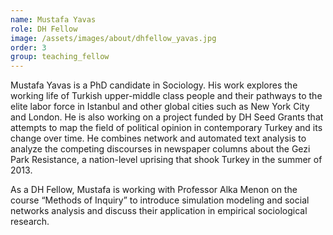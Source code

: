 ```yaml
---
name: Mustafa Yavas
role: DH Fellow
image: /assets/images/about/dhfellow_yavas.jpg
order: 3
group: teaching_fellow
---
```

Mustafa Yavas is a PhD candidate in Sociology. His work explores the working life of Turkish upper-middle class people and their pathways to the elite labor force in Istanbul and other global cities such as New York City and London. He is also working on a project funded by DH Seed Grants that attempts to map the field of political opinion in contemporary Turkey and its change over time. He combines network and automated text analysis to analyze the competing discourses in newspaper columns about the Gezi Park Resistance, a nation-level uprising that shook Turkey in the summer of 2013. 

As a DH Fellow, Mustafa is working with Professor Alka Menon on the course “Methods of Inquiry” to introduce simulation modeling and social networks analysis and discuss their application in empirical sociological research.